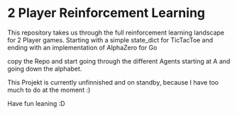 # 2 Player Reinforcement Learning

This repository takes us through the full reinforcement learning landscape for 2 Player games. Starting with a simple state_dict for TicTacToe and ending with an implementation of AlphaZero for Go

copy the Repo and start going through the different Agents starting at A and going down the alphabet.

This Projekt is currently unfinnished and on standby, because I have too much to do at the moment :)

Have fun leaning :D
